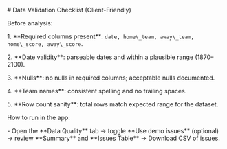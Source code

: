\# Data Validation Checklist (Client-Friendly)



Before analysis:

1\. \*\*Required columns present\*\*: `date, home\_team, away\_team, home\_score, away\_score`.

2\. \*\*Date validity\*\*: parseable dates and within a plausible range (1870–2100).

3\. \*\*Nulls\*\*: no nulls in required columns; acceptable nulls documented.

4\. \*\*Team names\*\*: consistent spelling and no trailing spaces.

5\. \*\*Row count sanity\*\*: total rows match expected range for the dataset.



How to run in the app:

\- Open the \*\*Data Quality\*\* tab → toggle \*\*Use demo issues\*\* (optional) → review \*\*Summary\*\* and \*\*Issues Table\*\* → Download CSV of issues.



